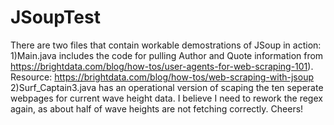# JSoupTest

There are two files that contain workable demostrations of JSoup in action:  1)Main.java includes the code for pulling Author and Quote information from https://brightdata.com/blog/how-tos/user-agents-for-web-scraping-101). Resource: https://brightdata.com/blog/how-tos/web-scraping-with-jsoup  2)Surf_Captain3.java has an operational version of scaping the ten seperate webpages for current wave height data. I believe I need to rework the regex again, as about half of wave heights are not fetching correctly. Cheers!
